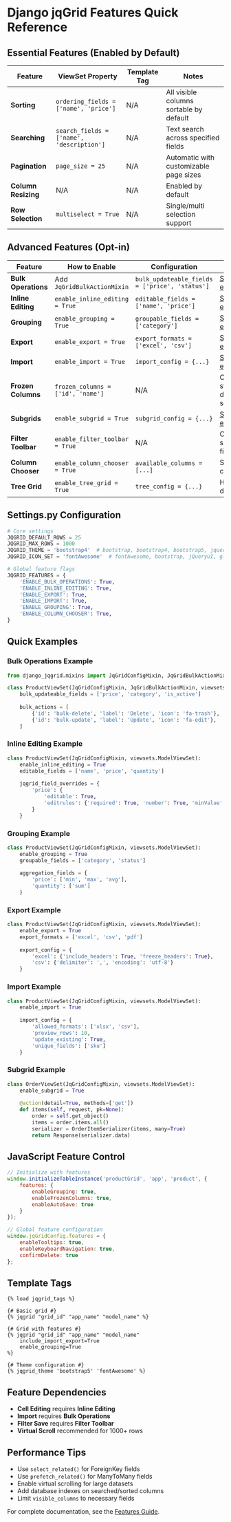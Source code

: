 # Django jqGrid Features Quick Reference

## Essential Features (Enabled by Default)

| Feature | ViewSet Property | Template Tag | Notes |
|---------|-----------------|--------------|-------|
| **Sorting** | `ordering_fields = ['name', 'price']` | N/A | All visible columns sortable by default |
| **Searching** | `search_fields = ['name', 'description']` | N/A | Text search across specified fields |
| **Pagination** | `page_size = 25` | N/A | Automatic with customizable page sizes |
| **Column Resizing** | N/A | N/A | Enabled by default |
| **Row Selection** | `multiselect = True` | N/A | Single/multi selection support |

## Advanced Features (Opt-in)

| Feature | How to Enable | Configuration | Example |
|---------|--------------|---------------|---------|
| **Bulk Operations** | Add `JqGridBulkActionMixin` | `bulk_updateable_fields = ['price', 'status']` | [See example](#bulk-operations-example) |
| **Inline Editing** | `enable_inline_editing = True` | `editable_fields = ['name', 'price']` | [See example](#inline-editing-example) |
| **Grouping** | `enable_grouping = True` | `groupable_fields = ['category']` | [See example](#grouping-example) |
| **Export** | `enable_export = True` | `export_formats = ['excel', 'csv']` | [See example](#export-example) |
| **Import** | `enable_import = True` | `import_config = {...}` | [See example](#import-example) |
| **Frozen Columns** | `frozen_columns = ['id', 'name']` | N/A | Columns stay fixed during scroll |
| **Subgrids** | `enable_subgrid = True` | `subgrid_config = {...}` | [See example](#subgrid-example) |
| **Filter Toolbar** | `enable_filter_toolbar = True` | N/A | Column-specific filters |
| **Column Chooser** | `enable_column_chooser = True` | `available_columns = [...]` | Show/hide columns |
| **Tree Grid** | `enable_tree_grid = True` | `tree_config = {...}` | Hierarchical data |

## Settings.py Configuration

```python
# Core settings
JQGRID_DEFAULT_ROWS = 25
JQGRID_MAX_ROWS = 1000
JQGRID_THEME = 'bootstrap4'  # bootstrap, bootstrap4, bootstrap5, jqueryui
JQGRID_ICON_SET = 'fontAwesome'  # fontAwesome, bootstrap, jQueryUI, glyph

# Global feature flags
JQGRID_FEATURES = {
    'ENABLE_BULK_OPERATIONS': True,
    'ENABLE_INLINE_EDITING': True,
    'ENABLE_EXPORT': True,
    'ENABLE_IMPORT': True,
    'ENABLE_GROUPING': True,
    'ENABLE_COLUMN_CHOOSER': True,
}
```

## Quick Examples

### Bulk Operations Example
```python
from django_jqgrid.mixins import JqGridConfigMixin, JqGridBulkActionMixin

class ProductViewSet(JqGridConfigMixin, JqGridBulkActionMixin, viewsets.ModelViewSet):
    bulk_updateable_fields = ['price', 'category', 'is_active']
    
    bulk_actions = [
        {'id': 'bulk-delete', 'label': 'Delete', 'icon': 'fa-trash'},
        {'id': 'bulk-update', 'label': 'Update', 'icon': 'fa-edit'},
    ]
```

### Inline Editing Example
```python
class ProductViewSet(JqGridConfigMixin, viewsets.ModelViewSet):
    enable_inline_editing = True
    editable_fields = ['name', 'price', 'quantity']
    
    jqgrid_field_overrides = {
        'price': {
            'editable': True,
            'editrules': {'required': True, 'number': True, 'minValue': 0}
        }
    }
```

### Grouping Example
```python
class ProductViewSet(JqGridConfigMixin, viewsets.ModelViewSet):
    enable_grouping = True
    groupable_fields = ['category', 'status']
    
    aggregation_fields = {
        'price': ['min', 'max', 'avg'],
        'quantity': ['sum']
    }
```

### Export Example
```python
class ProductViewSet(JqGridConfigMixin, viewsets.ModelViewSet):
    enable_export = True
    export_formats = ['excel', 'csv', 'pdf']
    
    export_config = {
        'excel': {'include_headers': True, 'freeze_headers': True},
        'csv': {'delimiter': ',', 'encoding': 'utf-8'}
    }
```

### Import Example
```python
class ProductViewSet(JqGridConfigMixin, viewsets.ModelViewSet):
    enable_import = True
    
    import_config = {
        'allowed_formats': ['xlsx', 'csv'],
        'preview_rows': 10,
        'update_existing': True,
        'unique_fields': ['sku']
    }
```

### Subgrid Example
```python
class OrderViewSet(JqGridConfigMixin, viewsets.ModelViewSet):
    enable_subgrid = True
    
    @action(detail=True, methods=['get'])
    def items(self, request, pk=None):
        order = self.get_object()
        items = order.items.all()
        serializer = OrderItemSerializer(items, many=True)
        return Response(serializer.data)
```

## JavaScript Feature Control

```javascript
// Initialize with features
window.initializeTableInstance('productGrid', 'app', 'product', {
    features: {
        enableGrouping: true,
        enableFrozenColumns: true,
        enableAutoSave: true
    }
});

// Global feature configuration
window.jqGridConfig.features = {
    enableTooltips: true,
    enableKeyboardNavigation: true,
    confirmDelete: true
};
```

## Template Tags

```django
{% load jqgrid_tags %}

{# Basic grid #}
{% jqgrid "grid_id" "app_name" "model_name" %}

{# Grid with features #}
{% jqgrid "grid_id" "app_name" "model_name" 
    include_import_export=True 
    enable_grouping=True 
%}

{# Theme configuration #}
{% jqgrid_theme 'bootstrap5' 'fontAwesome' %}
```

## Feature Dependencies

- **Cell Editing** requires **Inline Editing**
- **Import** requires **Bulk Operations**
- **Filter Save** requires **Filter Toolbar**
- **Virtual Scroll** recommended for 1000+ rows

## Performance Tips

- Use `select_related()` for ForeignKey fields
- Use `prefetch_related()` for ManyToMany fields
- Enable virtual scrolling for large datasets
- Add database indexes on searched/sorted columns
- Limit `visible_columns` to necessary fields

For complete documentation, see the [Features Guide](FEATURES_GUIDE.md).